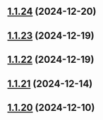 ## [1.1.24](https://github.com/treasure-data/se-starter-pack/compare/1.1.23...1.1.24) (2024-12-20)



## [1.1.23](https://github.com/treasure-data/se-starter-pack/compare/1.1.22...1.1.23) (2024-12-19)



## [1.1.22](https://github.com/treasure-data/se-starter-pack/compare/1.1.21...1.1.22) (2024-12-19)



## [1.1.21](https://github.com/treasure-data/se-starter-pack/compare/1.1.20...1.1.21) (2024-12-14)



## [1.1.20](https://github.com/treasure-data/se-starter-pack/compare/0.1.19...1.1.20) (2024-12-10)



